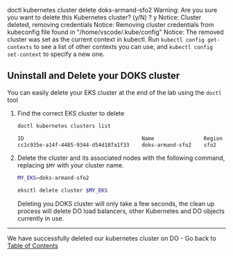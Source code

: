  doctl kubernetes cluster delete doks-armand-sfo2 
Warning: Are you sure you want to delete this Kubernetes cluster? (y/N) ? y
Notice: Cluster deleted, removing credentials
Notice: Removing cluster credentials from kubeconfig file found in "/home/vscode/.kube/config"
Notice: The removed cluster was set as the current context in kubectl. Run `kubectl config get-contexts` to see a list of other contexts you can use, and `kubectl config set-context` to specify a new one.


## Uninstall and Delete your DOKS cluster 

You can easily delete your EKS cluster at the end of the lab using the `doctl` tool

1. Find the correct EKS cluster to delete

    ```bash
    doctl kubernetes clusters list

    ID                                      Name                Region    Version        Auto Upgrade    Status     Node Pools
    cc1c935e-a14f-4485-9344-d54d107a1f33    doks-armand-sfo2    sfo2      1.22.8-do.1    false           running    doks-armand-sfo2-default-pool
    ```

1. Delete the cluster and its associated nodes with the following command,
   replacing `$MY` with your cluster name. 

    ```bash
    MY_EKS=doks-armand-sfo2

    eksctl delete cluster $MY_EKS
    ```

    Deleting you DOKS cluster will only take a few seconds, the clean up process
    will delete DO load balancers, other Kubernetes and DO objects currently
    in use.

---

We have successfully deleted our kubernetes cluster on DO - Go back to [Table of
Contents](../../README.md)
